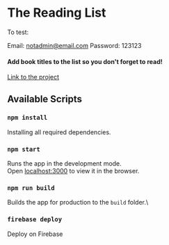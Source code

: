# The Reading List

To test:

Email: notadmin@email.com
Password: 123123


#### Add book titles to the list so you don't forget to read!

[Link to the project](https://readinglistsite-f3340.web.app/)

## Available Scripts

### `npm install`

Installing all required dependencies.

### `npm start`

Runs the app in the development mode.\
Open [localhost:3000](http://localhost:3000) to view it in the browser.

### `npm run build`

Builds the app for production to the `build` folder.\

### `firebase deploy`

Deploy on Firebase
